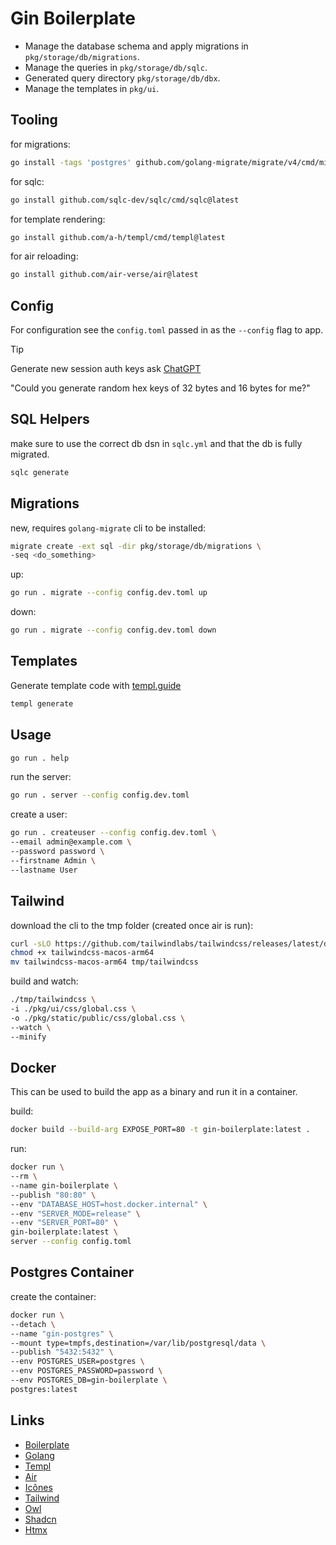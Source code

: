 # Gin Boilerplate

* Manage the database schema and apply migrations in `pkg/storage/db/migrations`.
* Manage the queries in `pkg/storage/db/sqlc`.
* Generated query directory `pkg/storage/db/dbx`.
* Manage the templates in `pkg/ui`.

## Tooling
for migrations:
```bash
go install -tags 'postgres' github.com/golang-migrate/migrate/v4/cmd/migrate@latest
```
for sqlc:
```bash
go install github.com/sqlc-dev/sqlc/cmd/sqlc@latest
```
for template rendering:
```bash
go install github.com/a-h/templ/cmd/templ@latest
```
for air reloading:
```bash
go install github.com/air-verse/air@latest
```

## Config
For configuration see the `config.toml` passed in as the `--config` flag to app.

> [!TIP]
> Generate new session auth keys ask [ChatGPT](https://chat.openai.com)
> 
> "Could you generate random hex keys of 32 bytes and 16 bytes for me?"

## SQL Helpers
make sure to use the correct db dsn in `sqlc.yml` and that the db is fully migrated.
```bash
sqlc generate
```

## Migrations

new, requires `golang-migrate` cli to be installed:
```bash
migrate create -ext sql -dir pkg/storage/db/migrations \
-seq <do_something>
```

up:
```bash
go run . migrate --config config.dev.toml up
```

down:
```bash
go run . migrate --config config.dev.toml down
```

## Templates

Generate template code with [templ.guide](https://templ.guide)
```bash
templ generate
```

## Usage

```bash
go run . help
```

run the server:
```bash
go run . server --config config.dev.toml
```

create a user:
```bash
go run . createuser --config config.dev.toml \
--email admin@example.com \
--password password \
--firstname Admin \
--lastname User
```

## Tailwind

download the cli to the tmp folder (created once air is run):
```bash 
curl -sLO https://github.com/tailwindlabs/tailwindcss/releases/latest/download/tailwindcss-macos-arm64
chmod +x tailwindcss-macos-arm64
mv tailwindcss-macos-arm64 tmp/tailwindcss
```
build and watch:
```bash
./tmp/tailwindcss \
-i ./pkg/ui/css/global.css \
-o ./pkg/static/public/css/global.css \
--watch \
--minify
```

## Docker
This can be used to build the app as a binary and run it in a container.

build:
```bash
docker build --build-arg EXPOSE_PORT=80 -t gin-boilerplate:latest .
```

run:
```bash
docker run \
--rm \
--name gin-boilerplate \
--publish "80:80" \
--env "DATABASE_HOST=host.docker.internal" \
--env "SERVER_MODE=release" \
--env "SERVER_PORT=80" \
gin-boilerplate:latest \
server --config config.toml
```

## Postgres Container

create the container:
```bash
docker run \
--detach \
--name "gin-postgres" \
--mount type=tmpfs,destination=/var/lib/postgresql/data \
--publish "5432:5432" \
--env POSTGRES_USER=postgres \
--env POSTGRES_PASSWORD=password \
--env POSTGRES_DB=gin-boilerplate \
postgres:latest
```

## Links

* [Boilerplate](https://github.com/stuartaccent/gin-boilerplate)
* [Golang](https://go.dev)
* [Templ](https://templ.guide)
* [Air](https://github.com/air-verse/air)
* [Icônes](https://icones.js.org/collection/lucide)
* [Tailwind](https://tailwindcss.com)
* [Owl](https://github.com/AccentDesign/owl)
* [Shadcn](https://ui.shadcn.com/docs)
* [Htmx](https://htmx.org/)